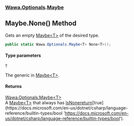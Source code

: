 ### [Wawa.Optionals](Wawa.Optionals.md 'Wawa.Optionals').[Maybe](Maybe.md 'Wawa.Optionals.Maybe')

## Maybe.None<T>() Method

Gets an empty [Maybe&lt;T&gt;](Maybe{T}.md 'Wawa.Optionals.Maybe<T>') of the desired type.

```csharp
public static Wawa.Optionals.Maybe<T> None<T>();
```
#### Type parameters

<a name='Wawa.Optionals.Maybe.None_T_().T'></a>

`T`

The generic in [Maybe&lt;T&gt;](Maybe{T}.md 'Wawa.Optionals.Maybe<T>').

#### Returns
[Wawa.Optionals.Maybe&lt;](Maybe{T}.md 'Wawa.Optionals.Maybe<T>')[T](Maybe.None{T}.md#Wawa.Optionals.Maybe.None_T_().T 'Wawa.Optionals.Maybe.None<T>().T')[&gt;](Maybe{T}.md 'Wawa.Optionals.Maybe<T>')  
A [Maybe&lt;T&gt;](Maybe{T}.md 'Wawa.Optionals.Maybe<T>') that always has [IsNone](Maybe{T}.IsNone.md 'Wawa.Optionals.Maybe<T>.IsNone')[return](https://docs.microsoft.com/en-us/dotnet/csharp/language-reference/keywords/return 'https://docs.microsoft.com/en-us/dotnet/csharp/language-reference/keywords/return')[true](https://docs.microsoft.com/en-us/dotnet/csharp/language-reference/builtin-types/bool 'https://docs.microsoft.com/en-us/dotnet/csharp/language-reference/builtin-types/bool').